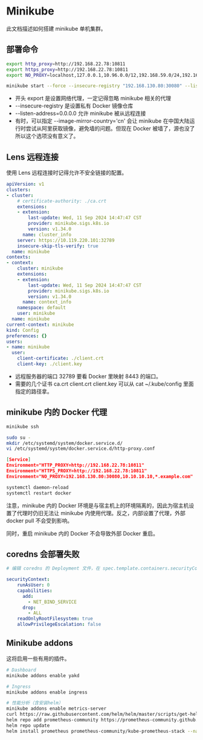 # Minikube

此文档描述如何搭建 minikube 单机集群。

## 部署命令

```bash
export http_proxy=http://192.168.22.78:10811
export https_proxy=http://192.168.22.78:10811
export NO_PROXY=localhost,127.0.0.1,10.96.0.0/12,192.168.59.0/24,192.168.49.0/24,192.168.39.0/24,10.119.220.101

minikube start --force --insecure-registry "192.168.130.80:30080" --listen-address=0.0.0.0
```

- 开头 export 是设置网络代理，一定记得忽略 minikube 相关的代理
- --insecure-registry 是设置私有 Docker 镜像仓库
- --listen-address=0.0.0.0 允许 minikube 被从远程连接
- 有时，可以指定 --image-mirror-country='cn' 会让 minikube 在中国大陆运行时尝试从阿里获取镜像，避免墙的问题。但现在 Docker 被墙了，源也没了所以这个选项没有意义了。

## Lens 远程连接

使用 Lens 远程连接时记得允许不安全链接的配置。

```yml
apiVersion: v1
clusters:
- cluster:
    # certificate-authority: ./ca.crt
    extensions:
    - extension:
        last-update: Wed, 11 Sep 2024 14:47:47 CST
        provider: minikube.sigs.k8s.io
        version: v1.34.0
      name: cluster_info
    server: https://10.119.220.101:32789
    insecure-skip-tls-verify: true
  name: minikube
contexts:
- context:
    cluster: minikube
    extensions:
    - extension:
        last-update: Wed, 11 Sep 2024 14:47:47 CST
        provider: minikube.sigs.k8s.io
        version: v1.34.0
      name: context_info
    namespace: default
    user: minikube
  name: minikube
current-context: minikube
kind: Config
preferences: {}
users:
- name: minikube
  user:
    client-certificate: ./client.crt
    client-key: ./client.key
```

- 远程服务器的端口 32789 要看 Docker 里映射 8443 的端口。
- 需要的几个证书 ca.crt client.crt client.key 可以从 cat ~/.kube/config 里面指定的路径拿。

## minikube 内的 Docker 代理

```bash
minikube ssh

sudo su -
mkdir /etc/systemd/system/docker.service.d/
vi /etc/systemd/system/docker.service.d/http-proxy.conf
```

```json
[Service]
Environment="HTTP_PROXY=http://192.168.22.78:10811"
Environment="HTTPS_PROXY=http://192.168.22.78:10811"
Environment="NO_PROXY=192.168.130.80:30080,10.10.10.10,*.example.com"
```

```bash
systemctl daemon-reload
systemctl restart docker
```

注意，minikube 内的 Docker 环境是与宿主机上的环境隔离的，因此为宿主机设置了代理时仍旧无法让 minikube 内使用代理。反之，内部设置了代理，外部 docker pull 不会受到影响。

同时，重启 minikube 内的 Docker 不会导致外部 Docker 重启。

## coredns 会部署失败

```yml
# 编辑 coredns 的 Deployment 文件，在 spec.template.containers.securityContext 下增加 runAsUser: 0

securityContext:
    runAsUser: 0
    capabilities:
      add:
        - NET_BIND_SERVICE
      drop:
        - ALL
    readOnlyRootFilesystem: true
    allowPrivilegeEscalation: false
```

## Minikube addons

这将启用一些有用的插件。

```bash
# Dashboard
minikube addons enable yakd

# Ingress
minikube addons enable ingress

# 性能分析（含安装helm）
minikube addons enable metrics-server
curl https://raw.githubusercontent.com/helm/helm/master/scripts/get-helm-3 | bash
helm repo add prometheus-community https://prometheus-community.github.io/helm-charts
helm repo update
helm install prometheus prometheus-community/kube-prometheus-stack --namespace monitoring --create-namespace
```
